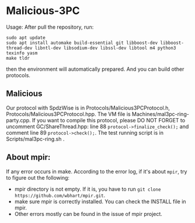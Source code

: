 # Malicious-3PC

Usage: After pull the repository, run:
```
sudo apt update
sudo apt install automake build-essential git libboost-dev libboost-thread-dev libntl-dev libsodium-dev libssl-dev libtool m4 python3 texinfo yasm
make tldr
```

then the environment will automatically prepared. And you can build other protocols.

## Malicious

Our protocol with SpdzWise is in Protocols/Malicious3PCProtocol.h, Protocols/Malicious3PCProtocol.hpp. The VM file is Machines/mal3pc-ring-party.cpp. If you want to compile this protocol, please DO NOT FORGET to uncomment GC/ShareThread.hpp: line 88 `protocol->finalize_check();` and comment line 89 `protocol->check();`. The test running script is in Scripts/mal3pc-ring.sh .

## About mpir:

If any error occurs in make. According to the error log, if it's about `mpir`, try to figure out the following:
- mpir directory is not empty. If it is, you have to run `git clone https://github.com/wbhart/mpir.git`.
- make sure mpir is correctly installed. You can check the INSTALL file in mpir.
- Other errors mostly can be found in the issue of mpir project.
